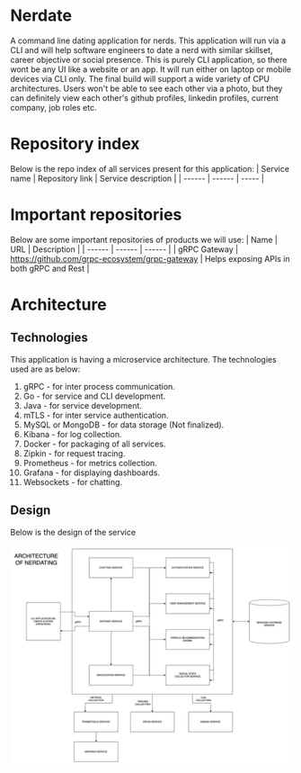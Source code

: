 # Nerdate
A command line dating application for nerds. This application will run via a CLI and will help software engineers to date a nerd with similar skillset, career objective or social presence. This is purely CLI application, so there wont be any UI like a website or an app. It will run either on laptop or mobile devices via CLI only. The final build will support a wide variety of CPU architectures. Users won't be able to see each other via a photo, but they can definitely view each other's github profiles, linkedin profiles, current company, job roles etc.

# Repository index
Below is the repo index of all services present for this application:
| Service name | Repository link | Service description |
| ------ | ------ | ----- |

# Important repositories
Below are some important repositories of products we will use:
| Name | URL | Description |
| ------ | ------ | ------ |
| gRPC Gateway | https://github.com/grpc-ecosystem/grpc-gateway | Helps exposing APIs in both gRPC and Rest |

# Architecture

## Technologies
This application is having a microservice architecture. The technologies used are as below:
1. gRPC - for inter process communication.
1. Go - for service and CLI development.
1. Java - for service development.
1. mTLS - for inter service authentication.
1. MySQL or MongoDB - for data storage (Not finalized).
1. Kibana - for log collection.
1. Docker - for packaging of all services.
1. Zipkin - for request tracing.
1. Prometheus - for metrics collection.
1. Grafana - for displaying dashboards.
1. Websockets - for chatting.

## Design
Below is the design of the service

![Nerdating system design](design/NerdDatingArchitecture.png)

